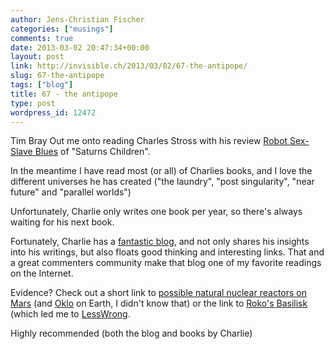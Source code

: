 ```yaml
---
author: Jens-Christian Fischer
categories: ["musings"]
comments: true
date: 2013-03-02 20:47:34+00:00
layout: post
link: http://invisible.ch/2013/03/02/67-the-antipope/
slug: 67-the-antipope
tags: ["blog"]
title: 67 - the antipope
type: post
wordpress_id: 12472
---
```


Tim Bray Out me onto reading Charles Stross with his review [Robot Sex-Slave Blues](http://www.tbray.org/ongoing/When/201x/2010/01/20/Saturn-s-Children) of "Saturns Children". 

In the meantime I have read most (or all) of Charlies books, and I love the different universes he has created ("the laundry", "post singularity", "near future" and "parallel worlds")

Unfortunately, Charlie only writes one book per year, so there's always waiting for his next book.

Fortunately, Charlie has a [fantastic blog](http://www.antipope.org/charlie/), and not only shares his insights into his writings, but also floats good thinking and interesting links. That and a great commenters community make that blog one of my favorite readings on the Internet. 

Evidence? Check out a short link to [possible natural nuclear reactors on Mars](http://www.antipope.org/charlie/blog-static/2013/02/wow.html) (and [Oklo](http://en.wikipedia.org/wiki/Natural_nuclear_fission_reactor) on Earth, I didn't know that) or the link to [Roko's Basilisk](http://www.antipope.org/charlie/blog-static/2013/02/rokos-basilisk-wants-you.html) (which led me to [LessWrong](http://rationalwiki.org/wiki/LessWrong).

Highly recommended (both the blog and books by Charlie)
